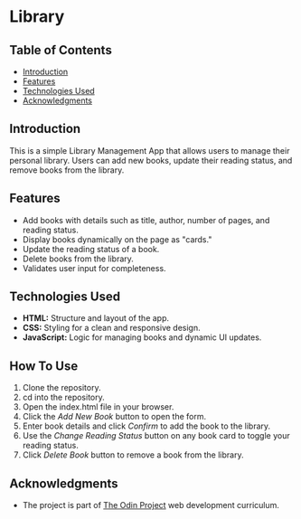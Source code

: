 # Library

## Table of Contents
- [Introduction](#introduction)
- [Features](#features)
- [Technologies Used](#technologies-used)
- [Acknowledgments](#acknowledgments)

## Introduction
This is a simple Library Management App that allows users to manage their personal library. Users can add new books, update their reading status, and remove books from the library.

## Features
- Add books with details such as title, author, number of pages, and reading status.
- Display books dynamically on the page as "cards."
- Update the reading status of a book.
- Delete books from the library.
- Validates user input for completeness.

## Technologies Used
- **HTML:** Structure and layout of the app.
- **CSS:** Styling for a clean and responsive design.
- **JavaScript:** Logic for managing books and dynamic UI updates.

## How To Use
1. Clone the repository.
2. cd into the repository.
3. Open the index.html file in your browser.
4. Click the *Add New Book* button to open the form.
5. Enter book details and click *Confirm* to add the book to the library.
6. Use the *Change Reading Status* button on any book card to toggle your reading status.
7. Click *Delete Book* button to remove a book from the library.

## Acknowledgments
- The project is part of [The Odin Project](https://www.theodinproject.com/) web development curriculum.